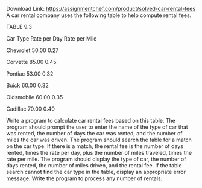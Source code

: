Download Link: https://assignmentchef.com/product/solved-car-rental-fees
<br>
A car rental company uses the following table to help compute rental fees.

TABLE 9.3

Car Type Rate per Day Rate per Mile

Chevrolet 50.00 0.27

Corvette 85.00 0.45

Pontiac 53.00 0.32

Buick 60.00 0.32

Oldsmobile 60.00 0.35

Cadillac 70.00 0.40

Write a program to calculate car rental fees based on this table. The program should prompt the user to enter the name of the type of car that was rented, the number of days the car was rented, and the number of miles the car was driven. The program should search the table for a match on the car type. If there is a match, the rental fee is the number of days rented, times the rate per day, plus the number of miles traveled, times the rate per mile. The program should display the type of car, the number of days rented, the number of miles driven, and the rental fee. If the table search cannot find the car type in the table, display an appropriate error message. Write the program to process any number of rentals.